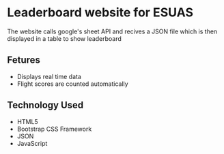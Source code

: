 # Leaderboard website for ESUAS
The website calls google's sheet API and recives a JSON file which is then displayed in a table to show leaderboard

## Fetures
- Displays real time data
- Flight scores are counted automatically

## Technology Used
- HTML5
- Bootstrap CSS Framework
- JSON
- JavaScript
